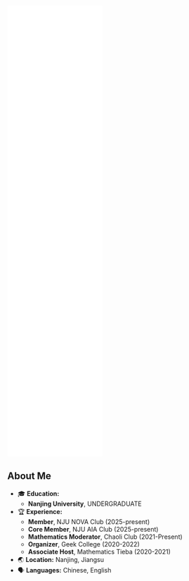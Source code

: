 ![Metrics](github-metrics.svg)
## About Me
- 🎓 **Education:** 
    - **Nanjing University**, UNDERGRADUATE
- 🏆 **Experience:**
    - **Member**, NJU NOVA Club (2025-present)
    - **Core Member**, NJU AIA Club (2025-present)
    - **Mathematics Moderator**, Chaoli Club (2021-Present)
    - **Organizer**, Geek College (2020-2022)
    - **Associate Host**, Mathematics Tieba (2020-2021)
- 🌏 **Location:** Nanjing, Jiangsu
- 🗣️ **Languages:** Chinese, English
